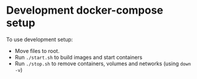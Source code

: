 # Development docker-compose setup

To use development setup:
- Move files to root.
- Run `./start.sh` to build images and start containers
- Run `./stop.sh` to remove containers, volumes and networks (using `down -v`) 
